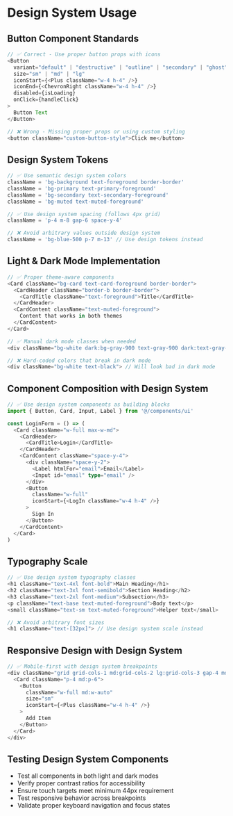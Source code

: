 # Design System Usage

## Button Component Standards

```typescript
// ✅ Correct - Use proper button props with icons
<Button
  variant="default" | "destructive" | "outline" | "secondary" | "ghost" | "link"
  size="sm" | "md" | "lg"
  iconStart={<Plus className="w-4 h-4" />}
  iconEnd={<ChevronRight className="w-4 h-4" />}
  disabled={isLoading}
  onClick={handleClick}
>
  Button Text
</Button>

// ❌ Wrong - Missing proper props or using custom styling
<button className="custom-button-style">Click me</button>
```

## Design System Tokens

```typescript
// ✅ Use semantic design system colors
className = 'bg-background text-foreground border-border'
className = 'bg-primary text-primary-foreground'
className = 'bg-secondary text-secondary-foreground'
className = 'bg-muted text-muted-foreground'

// ✅ Use design system spacing (follows 4px grid)
className = 'p-4 m-8 gap-6 space-y-4'

// ❌ Avoid arbitrary values outside design system
className = 'bg-blue-500 p-7 m-13' // Use design tokens instead
```

## Light & Dark Mode Implementation

```typescript
// ✅ Proper theme-aware components
<Card className="bg-card text-card-foreground border-border">
  <CardHeader className="border-b border-border">
    <CardTitle className="text-foreground">Title</CardTitle>
  </CardHeader>
  <CardContent className="text-muted-foreground">
    Content that works in both themes
  </CardContent>
</Card>

// ✅ Manual dark mode classes when needed
<div className="bg-white dark:bg-gray-900 text-gray-900 dark:text-gray-100">

// ❌ Hard-coded colors that break in dark mode
<div className="bg-white text-black"> // Will look bad in dark mode
```

## Component Composition with Design System

```typescript
// ✅ Use design system components as building blocks
import { Button, Card, Input, Label } from '@/components/ui'

const LoginForm = () => (
  <Card className="w-full max-w-md">
    <CardHeader>
      <CardTitle>Login</CardTitle>
    </CardHeader>
    <CardContent className="space-y-4">
      <div className="space-y-2">
        <Label htmlFor="email">Email</Label>
        <Input id="email" type="email" />
      </div>
      <Button
        className="w-full"
        iconStart={<LogIn className="w-4 h-4" />}
      >
        Sign In
      </Button>
    </CardContent>
  </Card>
)
```

## Typography Scale

```typescript
// ✅ Use design system typography classes
<h1 className="text-4xl font-bold">Main Heading</h1>
<h2 className="text-3xl font-semibold">Section Heading</h2>
<h3 className="text-2xl font-medium">Subsection</h3>
<p className="text-base text-muted-foreground">Body text</p>
<small className="text-sm text-muted-foreground">Helper text</small>

// ❌ Avoid arbitrary font sizes
<h1 className="text-[32px]"> // Use design system scale instead
```

## Responsive Design with Design System

```typescript
// ✅ Mobile-first with design system breakpoints
<div className="grid grid-cols-1 md:grid-cols-2 lg:grid-cols-3 gap-4 md:gap-6">
  <Card className="p-4 md:p-6">
    <Button
      className="w-full md:w-auto"
      size="sm"
      iconStart={<Plus className="w-4 h-4" />}
    >
      Add Item
    </Button>
  </Card>
</div>
```

## Testing Design System Components

- Test all components in both light and dark modes
- Verify proper contrast ratios for accessibility
- Ensure touch targets meet minimum 44px requirement
- Test responsive behavior across breakpoints
- Validate proper keyboard navigation and focus states
